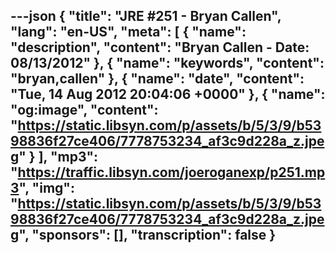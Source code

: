 ---json
{
  "title": "JRE #251 - Bryan Callen",
  "lang": "en-US",
  "meta": [
    {
      "name": "description",
      "content": "Bryan Callen - Date: 08/13/2012"
    },
    {
      "name": "keywords",
      "content": "bryan,callen"
    },
    {
      "name": "date",
      "content": "Tue, 14 Aug 2012 20:04:06 +0000"
    },
    {
      "name": "og:image",
      "content": "https://static.libsyn.com/p/assets/b/5/3/9/b5398836f27ce406/7778753234_af3c9d228a_z.jpeg"
    }
  ],
  "mp3": "https://traffic.libsyn.com/joeroganexp/p251.mp3",
  "img": "https://static.libsyn.com/p/assets/b/5/3/9/b5398836f27ce406/7778753234_af3c9d228a_z.jpeg",
  "sponsors": [],
  "transcription": false
}
---
<episode-header />

<timemark seconds="0" />

<transcribe-call-to-action />

<episode-footer />